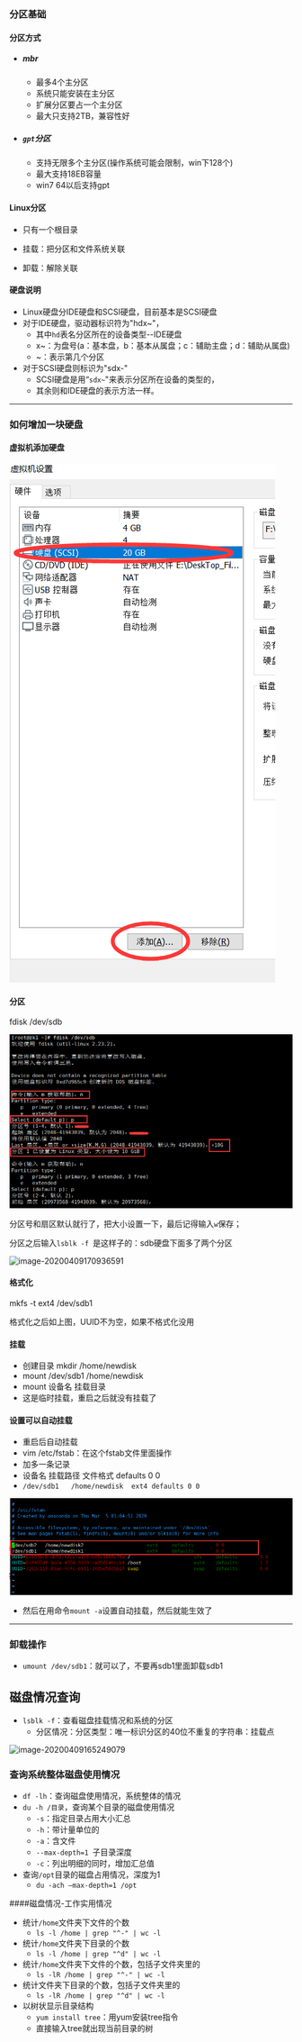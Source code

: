 ### 分区基础

#### 分区方式

* ##### mbr

  * 最多4个主分区
  * 系统只能安装在主分区
  * 扩展分区要占一个主分区
  * 最大只支持2TB，兼容性好

* ##### `gpt`分区

  * 支持无限多个主分区(操作系统可能会限制，win下128个)
  * 最大支持18EB容量
  * win7 64以后支持gpt

#### Linux分区

* 只有一个根目录

* 挂载：把分区和文件系统关联

* 卸载：解除关联


#### 硬盘说明

* Linux硬盘分IDE硬盘和SCSI硬盘，目前基本是SCSI硬盘
* 对于IDE硬盘，驱动器标识符为"hdx~"，
  * 其中`hd`表名分区所在的设备类型--IDE硬盘
  * x~：为盘号(a：基本盘，b：基本从属盘；c：辅助主盘；d：辅助从属盘)
  * ~：表示第几个分区
* 对于SCSI硬盘则标识为"sdx-"
  *  SCSI硬盘是用“`sdx~`"来表示分区所在设备的类型的，
  * 其余则和IDE硬盘的表示方法一样。

---

### 如何增加一块硬盘

#### 虚拟机添加硬盘

![image-20200409164318395](Linux磁盘分区和挂载.assets\image-20200409164318395.png)



#### 分区

 fdisk /dev/sdb

![image-20200409170735451](Linux磁盘分区和挂载.assets\image-20200409170735451.png)

分区号和扇区默认就行了，把大小设置一下，最后记得输入`w`保存；

分区之后输入`lsblk -f `是这样子的：sdb硬盘下面多了两个分区

![image-20200409170936591](E:\Desktop\note\Linux基础\Linux磁盘分区和挂载.assets\image-20200409170936591.png)

#### 格式化

 mkfs -t ext4  /dev/sdb1

格式化之后如上图，UUID不为空，如果不格式化没用

#### 挂载

* 创建目录 mkdir /home/newdisk
* mount /dev/sdb1 /home/newdisk   
* mount 设备名 挂载目录
* 这是临时挂载，重启之后就没有挂载了

#### 设置可以自动挂载

* 重启后自动挂载
* vim /etc/fstab：在这个fstab文件里面操作
* 加多一条记录
* 设备名  挂载路径  文件格式 defaults 0 0
* `/dev/sdb1   /home/newdisk  ext4 defaults 0 0`

![image-20200409172013622](15.磁盘分区和挂载.assets/image-20200409172013622.png)



* 然后在用命令`mount -a`设置自动挂载，然后就能生效了

  

---





### 卸载操作

* `umount /dev/sdb1`：就可以了，不要再sdb1里面卸载sdb1

## 磁盘情况查询

* `lsblk -f`：查看磁盘挂载情况和系统的分区
  * 分区情况：分区类型：唯一标识分区的40位不重复的字符串：挂载点

![image-20200409165249079](E:\Desktop\note\Linux基础\Linux磁盘分区和挂载.assets\image-20200409165249079.png)



### 查询系统整体磁盘使用情况

* `df -lh`：查询磁盘使用情况，系统整体的情况
* `du -h /目录`，查询某个目录的磁盘使用情况
  * `-s`：指定目录占用大小汇总
  * `-h`：带计量单位的
  * `-a`：含文件
  * `--max-depth=1 `子目录深度
  * `-c`：列出明细的同时，增加汇总值
* 查询`/opt`目录的磁盘占用情况，深度为1
  * `du -ach –max-depth=1 /opt`

####磁盘情况-工作实用情况

* 统计`/home`文件夹下文件的个数
  * `ls -l /home | grep "^-" | wc -l`
* 统计`/home`文件夹下目录的个数
  * `ls -l /home | grep "^d" | wc -l`
* 统计`/home`文件夹下文件的个数，包括子文件夹里的
  * `ls -lR /home | grep "^-" | wc -l`
* 统计文件夹下目录的个数，包括子文件夹里的
  * `ls -lR /home | grep "^d" | wc -l`
* 以树状显示目录结构
  * `yum install tree`：用yum安装tree指令
  * 直接输入tree就出现当前目录的树

